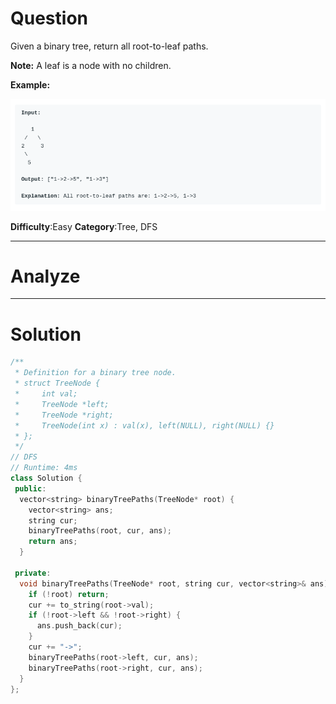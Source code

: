 
# Question

Given a binary tree, return all root-to-leaf paths.

**Note:** A leaf is a node with no children.

**Example:**

![](/images/in-post/2019-01-13-Leetcode-257-Binary-Tree-Paths/2019-01-13-00-23-59.png)

**Difficulty**:Easy
**Category**:Tree, DFS


------------

# Analyze

------------

# Solution

```cpp
/**
 * Definition for a binary tree node.
 * struct TreeNode {
 *     int val;
 *     TreeNode *left;
 *     TreeNode *right;
 *     TreeNode(int x) : val(x), left(NULL), right(NULL) {}
 * };
 */
// DFS
// Runtime: 4ms
class Solution {
 public:
  vector<string> binaryTreePaths(TreeNode* root) {
    vector<string> ans;
    string cur;
    binaryTreePaths(root, cur, ans);
    return ans;
  }

 private:
  void binaryTreePaths(TreeNode* root, string cur, vector<string>& ans) {
    if (!root) return;
    cur += to_string(root->val);
    if (!root->left && !root->right) {
      ans.push_back(cur);
    }
    cur += "->";
    binaryTreePaths(root->left, cur, ans);
    binaryTreePaths(root->right, cur, ans);
  }
};
```

